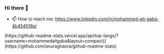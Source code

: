 ### Hi there 👋

- 📫 How to reach me: https://www.linkedin.com/in/mohammed-ait-gaba-4b454519a/

<p >
(https://github-readme-stats.vercel.app/api/top-langs/?username=mohammedaitgaba&layout=compact)](https://github.com/anuraghazra/github-readme-stats)
<!--

<!--
**mohammedaitgaba/mohammedaitgaba** is a ✨ _special_ ✨ repository because its `README.md` (this file) appears on your GitHub profile.

Here are some ideas to get you started:

- 🔭 I’m currently working on ...
- 🌱 I’m currently learning ...
- 👯 I’m looking to collaborate on ...
- 🤔 I’m looking for help with ...
- 💬 Ask me about ...

- 😄 Pronouns: ...
- ⚡ Fun fact: ...
-->
